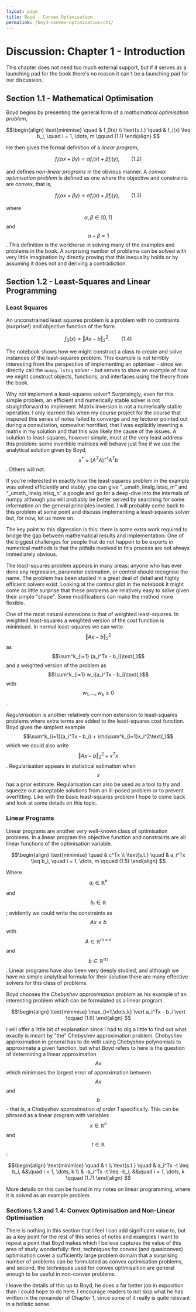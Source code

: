 ```yaml
---
layout: page
title: Boyd - Convex Optimisation
permalink: /boyd-convex-optimisation/ch1/
---
```


# Discussion: Chapter 1 - Introduction

This chapter does not need too much external support, but if it serves as a launching pad for the book there's no reason it can't be a launching pad for our discussion.

## Section 1.1 - Mathematical Optimisation

Boyd begins by presenting the general form of a *mathematical optimisation problem*,

$$\begin{align}
\text{minimise} \quad & f_0(x) \\
\text{s.t.} \quad & f_i(x) \leq b_i, \quad i = 1, \dots, m \qquad (1.1)
\end{align}
$$

He then gives the formal definition of a *linear program*,

$$f_i(\alpha x + \beta y) = \alpha f_i(x) + \beta f_i(y)\text{,} \qquad (1.2)$$

and defines *non-linear programs* in the obvious manner. A *convex optimisation problem* is defined as one where the objective and constraints are convex, that is,

$$f_i(\alpha x + \beta y) \leq \alpha f_i(x) + \beta f_i(y)\text{,} \qquad (1.3)$$

where $$\alpha, \beta \in [0, 1]$$ and $$\alpha + \beta = 1$$. This definition is the workhorse in solving many of the examples and problems in the book. A surprising number of problems can be solved with very little imagination by directly proving that this inequality holds or by assuming it does not and deriving a contradiction.

## Section 1.2 - Least-Squares and Linear Programming
### Least Squares

An unconstrained least squares problem is a problem with no contraints (surprise!) and objective function of the form

$$f_0(x) = \Vert Ax - b \Vert^2_2. \qquad (1.4)$$

The notebook shows how we might construct a class to create and solve instances of the least-squares problem. This example is not terribly interesting from the perspective of implementing an optimiser - since we directly call the `numpy.lstsq` solver - but serves to show an example of how we might construct objects, functions, and interfaces using the theory from the book.

Why not implement a least-squares solver? Surprisingly, even for this simple problem, an efficient and numerically stable solver is not straightforward to implement. Matrix inversion is not a numerically stable operation. I only learned this when my course project for the course that inspured this series of notes failed to converge and my lecturer pointed out during a consultation, somewhat horrified, that I was explicitly inverting a matrix in my solution and that this was likely the cause of the issues. A solution to least-squares, however simple, must at the very least address this problem: some invertible matrices will behave just fine if we use the analytical solution given by Boyd, $$x^* = (A^TA)^{-1}A^Tb$$. Others will not.

If you’re interested in exactly how the least-squares problem in the example was solved efficiently and stably, you can give “_umath_linalg.lstsq_m” and “_umath_linalg.lstsq_n” a google and go for a deep-dive into the internals of numpy although you will probably be better served by searching for some information on the general principles involed. I will probably come back to this problem at some point and discuss implementing a least-squares solver but, for now, let us move on.

The key point to this digression is this: there is some extra work required to bridge the gap between mathematical results and implementation. One of the biggest challenges for people that do not happen to be experts in numerical methods is that the pitfalls involved in this process are not always immediately obvious.

The least-squares problem appears in many areas; anyone who has ever done any regression, parameter estimation, or control should recognise the name. The problem has been studied in a great deal of detail and highly efficient solvers exist. Looking at the contour plot in the notebook it might come as little surprise that these problems are relatively easy to solve given their simple "shape". Some modifications can make the method more flexible.

One of the most natural extensions is that of weighted least-squares. In weighted least-squares a weighted version of the cost function is minimised. In normal least-squares we can write $$\Vert Ax - b \Vert^2_2$$ as $$\sum^k_{i=1} (a_i^Tx - b_i)\text{,}$$ and a weighted version of the problem as $$\sum^k_{i=1} w_i(a_i^Tx - b_i)\text{,}$$ with $$w_1, \dots, w_k \geq 0$$.

*Regularisation* is another relatively common extension to least-squares problems where extra terms are added to the least-squares cost function. Boyd gives the simplest example $$\sum^k_{i=1}(a_i^Tx - b_i) + \rho\sum^k_{i=1}x_i^2\text{,}$$ which we could also write $$\Vert Ax - b \Vert^2_2 + x^Tx$$. Regularisation appears in statistical estimation when $$x$$ has a prior estimate. Regularisation can also be used as a tool to try and squeeze out acceptable solutions from an ill-posed problem or to prevent overfitting. Like with the basic least-squares problem I hope to come back and look at some details on this topic.

### Linear Programs

Linear programs are another very well-known class of optimisation problems. In a linear program the objective function and constraints are all linear functions of the optimisation variable.

$$\begin{align}
\text{minimise} \quad & c^Tx \\
\text{s.t.} \quad & a_i^Tx \leq b_i, \quad i = 1, \dots, m \qquad (1.5)
\end{align}
$$

Where $$a_i \in \mathbb{R}^n$$ and $$b_i \in \mathbb{R}$$; evidently we could write the constraints as $$Ax \leq b$$ with $$A \in \mathbb{R}^{m\times n}$$ and $$b \in \mathbb{R^m}$$. Linear programs have also been very deeply studied, and although we have no simple analytical formula for their solution there are many effective solvers for this class of problems.

Boyd chooses the *Chebyshev approximation problem* as his example of an interesting problem which can be formulated as a linear program.

$$\begin{align}
\text{minimise} \max_{i=1,\dots,k} \vert a_i^Tx - b_i \vert \qquad (1.6)
\end{align}
$$

I will offer a little bit of explanation since I had to dig a little to find out what exactly is meant by "the" Chebyshev approximation problem. Chebyshev approximation in general has to do with using Chebyshev polynomials to approximate a given function, but what Boyd refers to here is the question of determining a linear approximation $$Ax$$ which minimises the largest error of approximation between $$Ax$$ and $$b$$ - that is, a Chebyshev approximation *of order 1* specifically. This can be phrased as a linear program with variables $$x \in \mathbb{R}^n$$ and $$t \in \mathbb{R}$$:

$$\begin{align}
\text{minimise} \quad & t \\
\text{s.t.} \quad & a_i^Tx -t \leq b_i, &&\quad i = 1, \dots, k \\
                  & -a_i^Tx -t \leq -b_i, &&\quad i = 1, \dots, k \qquad (1.7)
\end{align}
$$

More details on this can be found in my notes on linear programming, where it is solved as an example problem.

### Sections 1.3 and 1.4: Convex Optimisation and Non-Linear Optimisation

There is nothing in this section that I feel I can add significant value to, but as a key point for the rest of this series of notes and examples I want to repeat a point that Boyd makes which I believe captures the value of this area of study wonderfully: first, techniques for convex (and quasiconvex) optimisation cover a sufficiently large problem domain that a surprising number of problems can be formulated as convex optimisation problems, and second, the techniques used for convex optimisaition are general enough to be useful in non-convex problems.

I leave the details of this up to Boyd, he does a far better job in exposition than I could hope to do here. I encourage readers to not skip what he has written in the remainder of Chapter 1, since some of it really is quite relevant in a holistic sense.